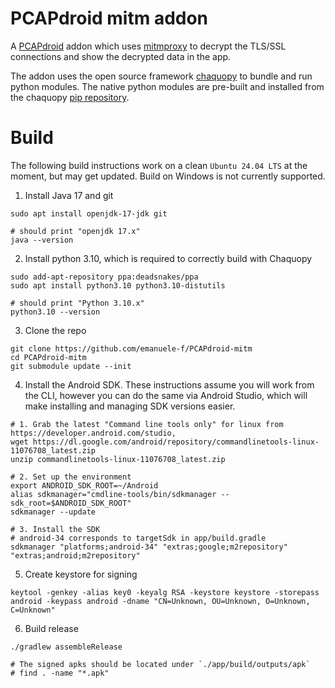 # PCAPdroid mitm addon

A [PCAPdroid](https://github.com/emanuele-f/PCAPdroid) addon which uses [mitmproxy](https://mitmproxy.org) to decrypt the TLS/SSL connections and show the decrypted data in the app.

The addon uses the open source framework [chaquopy](https://chaquo.com/chaquopy) to bundle and run python modules. The native python modules are pre-built and installed from the chaquopy [pip repository](https://chaquo.com/pypi-7.0).

# Build

The following build instructions work on a clean `Ubuntu 24.04 LTS` at the moment, but may get updated.
Build on Windows is not currently supported.

1. Install Java 17 and git

```
sudo apt install openjdk-17-jdk git

# should print "openjdk 17.x"
java --version
```

2. Install python 3.10, which is required to correctly build with Chaquopy

```
sudo add-apt-repository ppa:deadsnakes/ppa
sudo apt install python3.10 python3.10-distutils

# should print "Python 3.10.x"
python3.10 --version
```

3. Clone the repo

```
git clone https://github.com/emanuele-f/PCAPdroid-mitm
cd PCAPdroid-mitm
git submodule update --init
```

4. Install the Android SDK. These instructions assume you will work from the CLI, however you can do the same via Android Studio, which will make installing and managing SDK versions easier.

```
# 1. Grab the latest "Command line tools only" for linux from https://developer.android.com/studio,
wget https://dl.google.com/android/repository/commandlinetools-linux-11076708_latest.zip
unzip commandlinetools-linux-11076708_latest.zip

# 2. Set up the environment
export ANDROID_SDK_ROOT=~/Android
alias sdkmanager="cmdline-tools/bin/sdkmanager --sdk_root=$ANDROID_SDK_ROOT"
sdkmanager --update

# 3. Install the SDK
# android-34 corresponds to targetSdk in app/build.gradle
sdkmanager "platforms;android-34" "extras;google;m2repository" "extras;android;m2repository"
```

5. Create keystore for signing

```
keytool -genkey -alias key0 -keyalg RSA -keystore keystore -storepass android -keypass android -dname "CN=Unknown, OU=Unknown, O=Unknown, C=Unknown"
```

6. Build release

```
./gradlew assembleRelease

# The signed apks should be located under `./app/build/outputs/apk`
# find . -name "*.apk"
```
